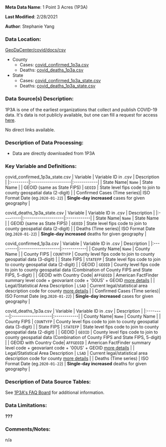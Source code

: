 **Meta Data Name**: 1 Point 3 Acres (1P3A)

**Last Modified**: 2/28/2021

**Author**: Stephanie Yang

### Data Location: 
[GeoDaCenter/covid/docs/csv](https://github.com/GeoDaCenter/covid/tree/master/docs/csv)

* County
    * Cases: [covid_confirmed_1p3a.csv](https://github.com/GeoDaCenter/covid/blob/master/public/csv/covid_confirmed_1p3a.csv)
    * Deaths: [covid_deaths_1p3a.csv](https://github.com/GeoDaCenter/covid/blob/master/public/csv/covid_deaths_1p3a.csv)
* State
    * Cases: [covid_confirmed_1p3a_state.csv](https://github.com/GeoDaCenter/covid/blob/master/public/csv/covid_confirmed_1p3a_state.csv)
    * Deaths: [covid_deaths_1p3a_state.csv](https://github.com/GeoDaCenter/covid/blob/master/public/csv/covid_deaths_1p3a_state.csv)

### Data Source(s) Description:  
1P3A is one of the earliest organizations that collect and publish COVID-19 data. It's data is not publicly available, but one can fill a request for access [here](https://coronavirus.1point3acres.com/en/data). 

No direct links available.

### Description of Data Processing: 
* Data are directly downloaded from 1P3A

### Key Variable and Definitions:


covid_confirmed_1p3a_state.csv
| Variable | Variable ID in .csv | Description |
|:---------|:--------------------|:------------|
| State Name| `Name` | State Name |
| GEOID (same as State FIPS) | `GEOID` | State level fips code to join to county geospatial data (2-digit) |
| Confirmed Cases (Time series)| ISO Format Date (eg.`2020-01-22`) | **Single-day increased** cases for given geography |


covid_deaths_1p3a_state.csv
| Variable | Variable ID in .csv | Description |
|:---------|:--------------------|:------------|
| State Name| `Name` | State Name |
| GEOID (same as State FIPS) | `GEOID` | State level fips code to join to county geospatial data (2-digit) |
| Deaths (Time series)| ISO Format Date (eg.`2020-01-22`) | **Single-day increased** deaths for given geography |


covid_confirmed_1p3a.csv
| Variable | Variable ID in .csv | Description |
|:---------|:--------------------|:------------|
| County Name| `Name` | County Name |
| County FIPS | `COUNTYFP` | County level fips code to join to county geospatial data (3-digit) |
| State FIPS | `STATEFP` | State level fips code to join to county geospatial data (2-digit)  |
| GEOID | `GEOID` | County level fips code to join to county geospatial data (Combination of County FIPS and State FIPS, 5-digit)  |
| GEOID with Country Code| `AFFGEOID` | American FactFinder summary level code + geovariant code + '00US' + GEOID [more details](https://www.arcgis.com/sharing/rest/content/items/05f6d4797e2a428d96c15aba40088159/info/metadata/metadata.xml?format=default&output=html) |
| Legal/Statistical Area Description | `LSAD` | Current legal/statistical area description code for county [more details](https://www2.census.gov/geo/pdfs/reference/LSADCodes.pdf) |
| Confirmed Cases (Time series)| ISO Format Date (eg.`2020-01-22`) | **Single-day increased** cases for given geography |


covid_deaths_1p3a.csv
| Variable | Variable ID in .csv | Description |
|:---------|:--------------------|:------------|
| County Name| `Name` | County Name |
| County FIPS | `COUNTYFP` | County level fips code to join to county geospatial data (3-digit) |
| State FIPS | `STATEFP` | State level fips code to join to county geospatial data (2-digit)  |
| GEOID | `GEOID` | County level fips code to join to county geospatial data (Combination of County FIPS and State FIPS, 5-digit)  |
| GEOID with Country Code| `AFFGEOID` | American FactFinder summary level code + geovariant code + '00US' + GEOID [more details](https://www.arcgis.com/sharing/rest/content/items/05f6d4797e2a428d96c15aba40088159/info/metadata/metadata.xml?format=default&output=html) |
| Legal/Statistical Area Description | `LSAD` | Current legal/statistical area description code for county [more details](https://www2.census.gov/geo/pdfs/reference/LSADCodes.pdf) |
| Deaths (Time series) | ISO Format Date (eg.`2020-01-22`) | **Single-day increased** deaths for given geography  |

### Description of Data Source Tables: 
See [1P3A's FAQ Board](https://coronavirus.1point3acres.com/en/about) for additional information.

### Data Limitations:
**???**

### Comments/Notes:
n/a
